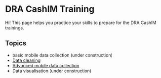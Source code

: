 # DRA CashIM Training

Hi! This page helps you practice your skills to prepare for the DRA CashIM trainings.

## Topics

- basic mobile data collection (under construction)
- [Data cleaning](/pages/04DataCleaning.md)
- [Advanced mobile data collection](/pages/05AdvancedMDC.md)
- Data visualisation (under construction)